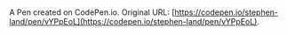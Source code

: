 # 

A Pen created on CodePen.io. Original URL: [https://codepen.io/stephen-land/pen/vYPpEoL](https://codepen.io/stephen-land/pen/vYPpEoL).

